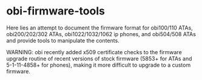 # obi-firmware-tools

Here lies an attempt to document the firmware format for obi100/110 ATAs, obi200/202/302 ATAs, obi1022/1032/1062 ip phones, and obi504/508 ATAs and provide tools to manipulate the contents.

WARNING: obi recently added x509 certificate checks to the firmware upgrade routine of recent versions of stock firmware (5853+ for ATAs and 5-1-11-4858+ for phones), making it more difficult to upgrade to a custom firmware.
